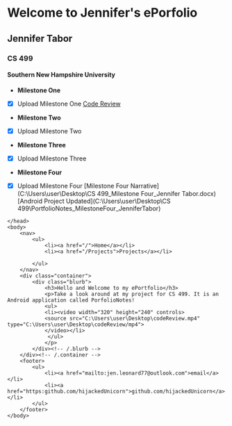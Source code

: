 
# Welcome to Jennifer's ePorfolio
## Jennifer Tabor
### CS 499
#### Southern New Hampshire University

- **Milestone One**
- [x] Upload Milestone One
[Code Review]("C:\Users\user\Desktop\codeReview.zip")
- **Milestone Two**
- [x] Upload Milestone Two
- **Milestone Three**
- [x] Upload Milestone Three
- **Milestone Four**
- [x] Upload Milestone Four
[Milestone Four Narrative](C:\Users\user\Desktop\CS 499_Milestone Four_Jennifer Tabor.docx)
[Android Project Updated](C:\Users\user\Desktop\CS 499\PortfolioNotes_MilestoneFour_JenniferTabor)

<html>
	<head>
		<title>Jennifer Tabor's ePortfolio</title>
		<!-- link to main stylesheet -->
		<link rel="stylesheet" type="text/css" href="/css/main.css">

	</head>
	<body>
		<nav>
    		<ul>
        		<li><a href="/">Home</a></li>
	        	<li><a href="/Projects">Projects</a></li>
        		
    		</ul>
		</nav>
		<div class="container">
    		<div class="blurb">
        		<h3>Hello and Welcome to my ePortfolio</h3>
				<p>Take a look around at my project for CS 499. It is an Android application called PorfolioNotes!
				<ul>
				<li><video width="320" height="240" controls>
  				<source src="C:\Users\user\Desktop\codeReview.mp4" type="C:\Users\user\Desktop\codeReview/mp4">
				</video></li>
				 </ul>
				</p>
    		</div><!-- /.blurb -->
		</div><!-- /.container -->
		<footer>
    		<ul>
        		<li><a href="mailto:jen.leonard77@outlook.com">email</a></li>
        		<li><a href="https:github.com/hijackedUnicorn">github.com/hijackedUnicorn</a></li>
			</ul>
		</footer>
	</body>
</html>



